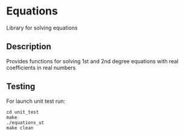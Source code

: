 # Equations
Library for solving equations
## Description
Provides functions for solving 1st and 2nd degree equations with real coefficients in real numbers
## Testing
For launch unit test run:

    cd unit_test
    make
    ./equations_ut
    make clean
